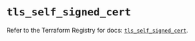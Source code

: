 # `tls_self_signed_cert`

Refer to the Terraform Registry for docs: [`tls_self_signed_cert`](https://registry.terraform.io/providers/hashicorp/tls/4.0.5/docs/resources/self_signed_cert).
